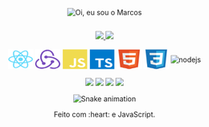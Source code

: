 <div>
<p align="center">
  <img src="https://github.com/marcossantossousa/marcossantossousa/raw/main/assets/header-github.gif.gif" alt="Oi, eu sou o Marcos">
</p>
</div>

##
<div align="center">
  <a href="https://github.com/marcossantossousa">
    <img height="150em" src="https://github-readme-stats.vercel.app/api?username=marcossantossousa&count_private=true&include_all_commits=true&show_icons=true&theme=dracula&hide_border=false&show_owner=true"/>
    <img height="150em" src="https://github-readme-stats.vercel.app/api/top-langs/?username=marcossantossousa&theme=dracula&hide_border=false&&layout=compact"/>
  </a>
</div>
<div align="center" valign="top"><br>
  <img align="center" alt="React" height="40" width="50" src="https://raw.githubusercontent.com/devicons/devicon/master/icons/react/react-original.svg">
  <img align="center" alt="Redux" height="40" width="50" src="https://raw.githubusercontent.com/devicons/devicon/master/icons/redux/redux-original.svg">
  <img align="center" alt="Js" height="40" width="50" src="https://raw.githubusercontent.com/devicons/devicon/master/icons/javascript/javascript-plain.svg">
  <img align="center" alt="Js" height="40" width="50" src="https://raw.githubusercontent.com/devicons/devicon/master/icons/typescript/typescript-plain.svg">
  <img align="center" alt="HTML" height="40" width="50" src="https://raw.githubusercontent.com/devicons/devicon/master/icons/html5/html5-original.svg">
  <img align="center" alt="CSS" height="40" width="50" src="https://raw.githubusercontent.com/devicons/devicon/master/icons/css3/css3-original.svg">
  <img align="center" alt="nodejs" height="40" width="50" src="https://cdn.worldvectorlogo.com/logos/nodejs-icon.svg">
  
  
</div><br>

<div align="center">
  <a href="https://www.youtube.com/channel/UCLqVIoIOyPhislt2mDJEHgA" target="_blank"><img src="https://img.shields.io/badge/YouTube-FF0000?style=for-the-badge&logo=youtube&logoColor=white" target="_blank"></a>
  <a href="https://www.instagram.com/__marcossousa/" target="_blank"><img src="https://img.shields.io/badge/-Instagram-%23E4405F?style=for-the-badge&logo=instagram&logoColor=white" target="_blank"></a>
  <a href="https://www.linkedin.com/in/marcos-sousa-828548228/" target="_blank"><img src="https://img.shields.io/badge/-LinkedIn-%230077B5?style=for-the-badge&logo=linkedin&logoColor=white" target="_blank"></a> 
  <a href="mailto:marckossanttos@gmail.com"><img src="https://img.shields.io/badge/-Gmail-%23333?style=for-the-badge&logo=gmail&logoColor=white" target="_blank"></a>
</div>

<div align="center">

  ![Snake animation](https://github.com/marcossantossousa/marcossantossousa/blob/output/github-contribution-grid-snake.svg)
  
</div>



<div align="center">
  <p>Feito com :heart: e JavaScript.</p>
</div>
